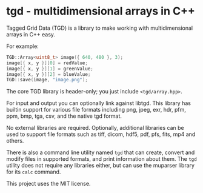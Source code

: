 # tgd - multidimensional arrays in C++

Tagged Grid Data (TGD) is a library to make working with multidimensional
arrays in C++ easy.

For example:
```c++
TGD::Array<uint8_t> image({ 640, 480 }, 3);
image[{ x, y }][0] = redValue;
image[{ x, y }][1] = greenValue;
image[{ x, y }][2] = blueValue;
TGD::save(image, "image.png");
```

The core TGD library is header-only; you just include `<tgd/array.hpp>`.

For input and output you can optionally link against libtgd. This library has
builtin support for various file formats including png, jpeg, exr, hdr, pfm,
ppm, bmp, tga, csv, and the native tgd format.

No external libraries are required. Optionally, additional libraries can be
used to support file formats such as tiff, dicom, hdf5, pdf, pfs, fits, mp4 and
others.

There is also a command line utility named `tgd` that can create, convert and
modify files in supported formats, and print information about them. The `tgd`
utility does not require any libraries either, but can use the muparser library
for its `calc` command.

This project uses the MIT license.
